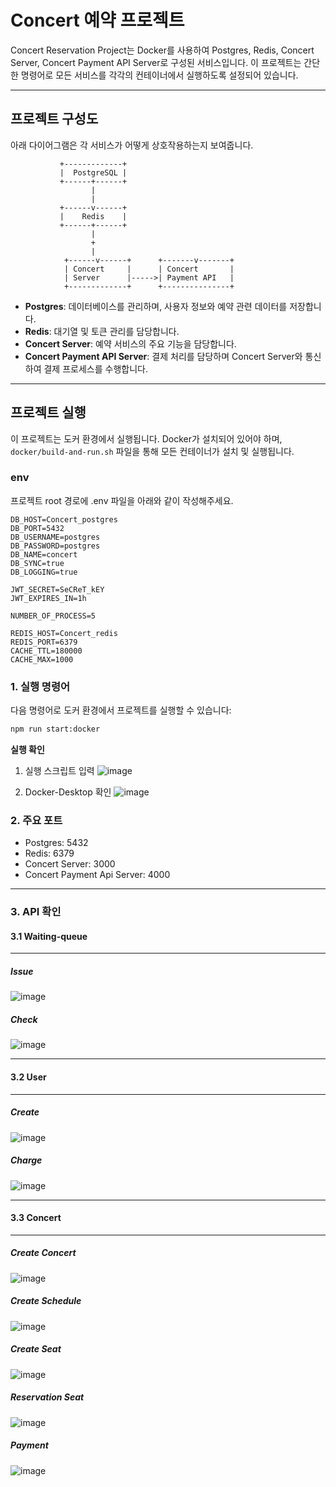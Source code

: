 # Concert 예약 프로젝트

Concert Reservation Project는 Docker를 사용하여 Postgres, Redis, Concert Server, Concert Payment API Server로 구성된 서비스입니다. 이 프로젝트는 간단한 명령어로 모든 서비스를 각각의 컨테이너에서 실행하도록 설정되어 있습니다.

---

## 프로젝트 구성도

아래 다이어그램은 각 서비스가 어떻게 상호작용하는지 보여줍니다.

```plaintext
           +-------------+
           |  PostgreSQL |
           +------+------+
                  |
                  |
           +------v------+
           |    Redis    |
           +------+------+
                  |
                  +
                  |
            +------v------+      +-------v-------+
            | Concert     |      | Concert       |
            | Server      |----->| Payment API   |
            +-------------+      +---------------+
```

- **Postgres**: 데이터베이스를 관리하며, 사용자 정보와 예약 관련 데이터를 저장합니다.
- **Redis**: 대기열 및 토큰 관리를 담당합니다.
- **Concert Server**: 예약 서비스의 주요 기능을 담당합니다.
- **Concert Payment API Server**: 결제 처리를 담당하며 Concert Server와 통신하여 결제 프로세스를 수행합니다.

---

## 프로젝트 실행

이 프로젝트는 도커 환경에서 실행됩니다. Docker가 설치되어 있어야 하며, `docker/build-and-run.sh` 파일을 통해 모든 컨테이너가 설치 및 실행됩니다.

### env

프로젝트 root 경로에 .env 파일을 아래와 같이 작성해주세요.

```env
DB_HOST=Concert_postgres
DB_PORT=5432
DB_USERNAME=postgres
DB_PASSWORD=postgres
DB_NAME=concert
DB_SYNC=true
DB_LOGGING=true

JWT_SECRET=SeCReT_kEY
JWT_EXPIRES_IN=1h

NUMBER_OF_PROCESS=5

REDIS_HOST=Concert_redis
REDIS_PORT=6379
CACHE_TTL=180000
CACHE_MAX=1000
```

### 1. 실행 명령어

다음 명령어로 도커 환경에서 프로젝트를 실행할 수 있습니다:

```bash
npm run start:docker
```

**실행 확인**

1. 실행 스크립트 입력
   ![image](https://github.com/user-attachments/assets/0a9874fa-a398-4fc2-ab8c-4448d303e996)

2. Docker-Desktop 확인
   ![image](https://github.com/user-attachments/assets/0a32324d-01e9-4dd9-b421-dde36146e62b)

### 2. 주요 포트

- Postgres: 5432
- Redis: 6379
- Concert Server: 3000
- Concert Payment Api Server: 4000

---

### 3. API 확인

#### 3.1 Waiting-queue

---

##### **Issue**

![image](https://github.com/user-attachments/assets/0a7c53dd-82ed-4f4a-a99f-d9ff62b7e1c9)

##### **Check**

![image](https://github.com/user-attachments/assets/245ae3b7-622e-484b-bb00-f93fd041e634)

---

#### 3.2 User

---

##### **Create**

![image](https://github.com/user-attachments/assets/842488a4-b2c8-4f2a-835a-ad7282070c25)

##### **Charge**

![image](https://github.com/user-attachments/assets/55f24b78-3e4a-4821-9d03-916add47ad08)

---

#### 3.3 Concert

---

##### **Create Concert**

![image](https://github.com/user-attachments/assets/21fe36bf-50d9-416a-8381-066130c197ae)

##### **Create Schedule**

![image](https://github.com/user-attachments/assets/de121c48-d817-43c6-9ed5-090305efce7b)

##### **Create Seat**

![image](https://github.com/user-attachments/assets/8e9ad120-05b3-4acb-a5f0-264502af1d0d)

##### **Reservation Seat**

![image](https://github.com/user-attachments/assets/a014e44d-fa08-4a3f-b30f-afa5871a90a8)

##### **Payment**

![image](https://github.com/user-attachments/assets/39a7d183-f0b4-4447-af31-d4796b6f6d1b)
